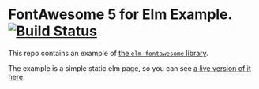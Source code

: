 # FontAwesome 5 for Elm Example. [![Build Status](https://travis-ci.com/Lattyware/elm-fontawesome-example.svg?branch=master)](https://travis-ci.com/Lattyware/elm-fontawesome-example)

This repo contains an example of [the `elm-fontawesome` library][elm-fontawesome].

[elm-fontawesome]: https://github.com/Lattyware/elm-fontawesome

The example is a simple static elm page, so you can see [a live version of it here][live].

[live]: https://lattyware.github.io/elm-fontawesome-example
